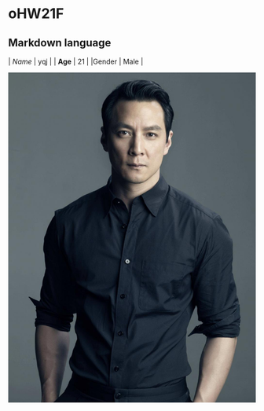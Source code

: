 # oHW21F

## Markdown language

| *Name* | yqj |
| **Age** | 21 |
|Gender | Male |

![self-portrait](https://github.com/ophwsjtu18/ohw21f/blob/main/yanzu.jpg)
